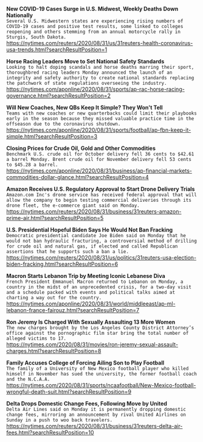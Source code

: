 **New COVID-19 Cases Surge in U.S. Midwest, Weekly Deaths Down Nationally**\
`Several U.S. Midwestern states are experiencing rising numbers of COVID-19 cases and positive test results, some linked to colleges reopening and others stemming from an annual motorcycle rally in Sturgis, South Dakota.`\
https://nytimes.com/reuters/2020/08/31/us/31reuters-health-coronavirus-usa-trends.html?searchResultPosition=1

**Horse Racing Leaders Move to Set National Safety Standards**\
`Looking to halt doping scandals and horse deaths marring their sport, thoroughbred racing leaders Monday announced the launch of an integrity and safety authority to create national standards replacing the patchwork of state regulations overseeing the industry.`\
https://nytimes.com/aponline/2020/08/31/sports/ap-rac-horse-racing-governance.html?searchResultPosition=2

**Will New Coaches, New QBs Keep It Simple? They Won't Tell**\
`Teams with new coaches or new quarterbacks could limit their playbooks early in the season because they missed valuable practice time in the offseason due to the coronavirus shutdown.`\
https://nytimes.com/aponline/2020/08/31/sports/football/ap-fbn-keep-it-simple.html?searchResultPosition=3

**Closing Prices for Crude Oil, Gold and Other Commodities**\
`Benchmark U.S. crude oil for October delivery fell 36 cents to $42.61 a barrel Monday. Brent crude oil for November delivery fell 53 cents to $45.28 a barrel.`\
https://nytimes.com/aponline/2020/08/31/business/ap-financial-markets-commodities-dollar-glance.html?searchResultPosition=4

**Amazon Receives U.S. Regulatory Approval to Start Drone Delivery Trials**\
`Amazon.com Inc's drone service has received federal approval that will allow the company to begin testing commercial deliveries through its drone fleet, the e-commerce giant said on Monday. `\
https://nytimes.com/reuters/2020/08/31/business/31reuters-amazon-prime-air.html?searchResultPosition=5

**U.S. Presidential Hopeful Biden Says He Would Not Ban Fracking**\
`Democratic presidential candidate Joe Biden said on Monday that he would not ban hydraulic fracturing, a controversial method of drilling for crude oil and natural gas, if elected and called Republican assertions that he supports such a ban a lie.`\
https://nytimes.com/reuters/2020/08/31/us/politics/31reuters-usa-election-biden-fracking.html?searchResultPosition=6

**Macron Starts Lebanon Trip by Meeting Iconic Lebanese Diva**\
`French President Emmanuel Macron returned to Lebanon on Monday, a country in the midst of an unprecedented crisis, for a two-day visit and a schedule packed with events and political talks aimed at charting a way out for the country. `\
https://nytimes.com/aponline/2020/08/31/world/middleeast/ap-ml-lebanon-france-fairouz.html?searchResultPosition=7

**Ron Jeremy Is Charged With Sexually Assaulting 13 More Women**\
`The new charges brought by the Los Angeles County District Attorney’s office against the pornographic film star bring the total number of alleged victims to 17.`\
https://nytimes.com/2020/08/31/movies/ron-jeremy-sexual-assault-charges.html?searchResultPosition=8

**Family Accuses College of Forcing Ailing Son to Play Football**\
`The family of a University of New Mexico football player who killed himself in November has sued the university, the former football coach and the N.C.A.A.`\
https://nytimes.com/2020/08/31/sports/ncaafootball/New-Mexico-football-wrongful-death-suit.html?searchResultPosition=9

**Delta Drops Domestic Change Fees, Following Move by United**\
`Delta Air Lines said on Monday it is permanently dropping domestic change fees, mirroring an announcement by rival United Airlines on Sunday in a push to woo back travelers.`\
https://nytimes.com/reuters/2020/08/31/business/31reuters-delta-air-fees.html?searchResultPosition=10

